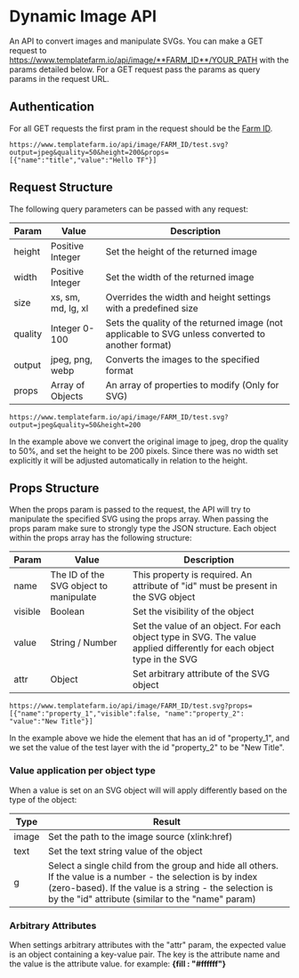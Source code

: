 # Dynamic Image API
An API to convert images and manipulate SVGs. You can make a GET request to https://www.templatefarm.io/api/image/**FARM_ID**/YOUR_PATH with the params detailed below. For a GET request pass the params as query params in the request URL.

## Authentication
For all GET requests the first pram in the request should be the [Farm ID](https://www.templatefarm.io/account/settings/farm).
```Example
https://www.templatefarm.io/api/image/FARM_ID/test.svg?output=jpeg&quality=50&height=200&props=[{"name":"title","value":"Hello TF"}]
```


## Request Structure
The following query parameters can be passed with any request:

| Param | Value | Description |
| ----- | ----- | ----------- |
| height| Positive Integer | Set the height of the returned image |
| width| Positive Integer | Set the width of the returned image |
| size | xs, sm, md, lg, xl | Overrides the width and height settings with a predefined size |
| quality | Integer 0-100 | Sets the quality of the returned image (not applicable to SVG unless converted to another format) |
| output | jpeg, png, webp | Converts the images to the specified format |
| props | Array of Objects | An array of properties to modify (Only for SVG) |

```Example
https://www.templatefarm.io/api/image/FARM_ID/test.svg?output=jpeg&quality=50&height=200
```
In the example above we convert the original image to jpeg, drop the quality to 50%, and set the height to be 200 pixels. Since there was no width set explicitly it will be adjusted automatically in relation to the height.

## Props Structure
When the props param is passed to the request, the API will try to manipulate the specified SVG using the props array. When passing the props param make sure to strongly type the JSON structure. Each object within the props array has the following structure:

| Param | Value | Description |
| ----- | ----- | ----------- |
| name | The ID of the SVG object to manipulate | This property is required. An attribute of "id" must be present in the SVG object |
| visible | Boolean | Set the visibility of the object |
| value | String / Number | Set the value of an object. For each object type in SVG. The value applied differently for each object type in the SVG |
| attr | Object | Set arbitrary attribute of the SVG object | 

```Example
https://www.templatefarm.io/api/image/FARM_ID/test.svg?props=[{"name":"property_1","visible":false, "name":"property_2": "value":"New Title"}]
```
In the example above we hide the element that has an id of "property_1", and we set the value of the test layer with the id "property_2" to be "New Title".

### Value application per object type
When a value is set on an SVG object will will apply differently based on the type of the object:

| Type | Result |
| ---- | ------ |
| image| Set the path to the image source (xlink:href) | 
| text | Set the text string value of the object | 
| g    | Select a single child from the group and hide all others. If the value is a number - the selection is by index (zero-based). If the value is a string - the selection is by the "id" attribute (similar to the "name" param) |

### Arbitrary Attributes
When settings arbitrary attributes with the "attr" param, the expected value is an object containing a key-value pair. The key is the attribute name and the value is the attribute value. for example: **{fill : "#ffffff"}**